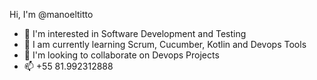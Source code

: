 Hi, I'm @manoeltitto
- 👀 I'm interested in Software Development and Testing
- 🌱 I am currently learning Scrum, Cucumber, Kotlin and Devops Tools
- 💞️ I'm looking to collaborate on Devops Projects
- 📫 +55 81.992312888
<!---
manoeltitto/manoeltitto is a ✨ special ✨ repository because its `README.md` (this file) appears on your GitHub profile.
You can click the Preview link to take a look at your changes.
--->
